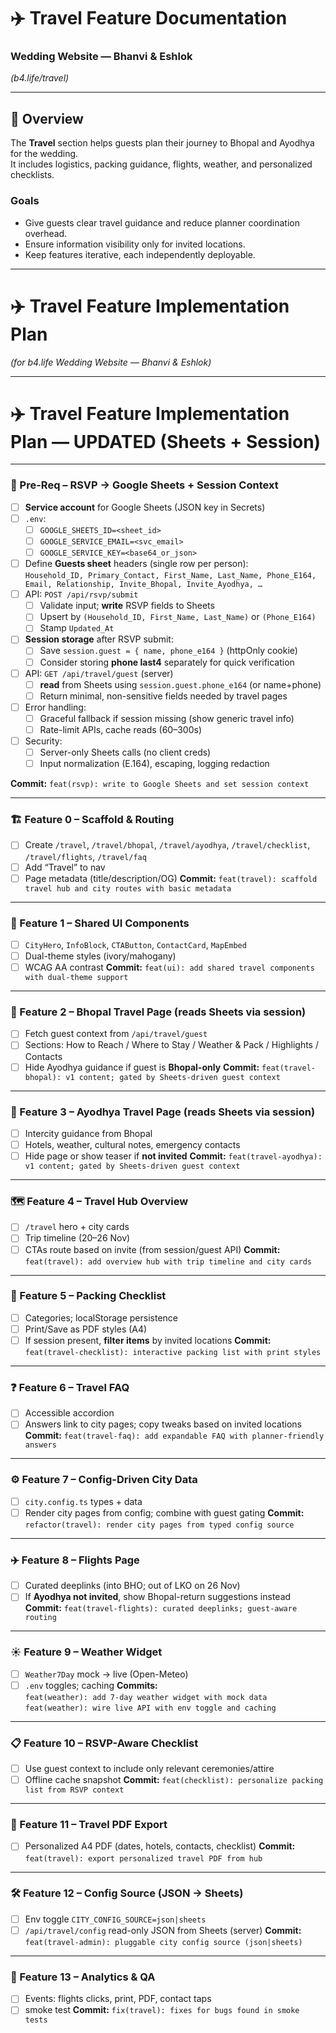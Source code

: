 # ✈️ Travel Feature Documentation

### Wedding Website — Bhanvi & Eshlok

_(b4.life/travel)_

---

## 🧭 Overview

The **Travel** section helps guests plan their journey to Bhopal and Ayodhya for the wedding.  
It includes logistics, packing guidance, flights, weather, and personalized checklists.

### Goals

- Give guests clear travel guidance and reduce planner coordination overhead.
- Ensure information visibility only for invited locations.
- Keep features iterative, each independently deployable.

---

# ✈️ Travel Feature Implementation Plan

_(for b4.life Wedding Website — Bhanvi & Eshlok)_

---

# ✈️ Travel Feature Implementation Plan — UPDATED (Sheets + Session)

---

### 🔐 Pre-Req – RSVP → Google Sheets + Session Context

- [ ] **Service account** for Google Sheets (JSON key in Secrets)
- [ ] `.env`:
  - [ ] `GOOGLE_SHEETS_ID=<sheet_id>`
  - [ ] `GOOGLE_SERVICE_EMAIL=<svc_email>`
  - [ ] `GOOGLE_SERVICE_KEY=<base64_or_json>`
- [ ] Define **Guests sheet** headers (single row per person):  
       `Household_ID, Primary_Contact, First_Name, Last_Name, Phone_E164, Email, Relationship, Invite_Bhopal, Invite_Ayodhya, …`
- [ ] API: `POST /api/rsvp/submit`
  - [ ] Validate input; **write** RSVP fields to Sheets
  - [ ] Upsert by `(Household_ID, First_Name, Last_Name)` or `(Phone_E164)`
  - [ ] Stamp `Updated_At`
- [ ] **Session storage** after RSVP submit:
  - [ ] Save `session.guest = { name, phone_e164 }` (httpOnly cookie)
  - [ ] Consider storing **phone last4** separately for quick verification
- [ ] API: `GET /api/travel/guest` (server)
  - [ ] **read** from Sheets using `session.guest.phone_e164` (or name+phone)
  - [ ] Return minimal, non-sensitive fields needed by travel pages
- [ ] Error handling:
  - [ ] Graceful fallback if session missing (show generic travel info)
  - [ ] Rate-limit APIs, cache reads (60–300s)
- [ ] Security:
  - [ ] Server-only Sheets calls (no client creds)
  - [ ] Input normalization (E.164), escaping, logging redaction

**Commit:** `feat(rsvp): write to Google Sheets and set session context`

---

### 🏗️ Feature 0 – Scaffold & Routing

- [ ] Create `/travel`, `/travel/bhopal`, `/travel/ayodhya`, `/travel/checklist`, `/travel/flights`, `/travel/faq`
- [ ] Add “Travel” to nav
- [ ] Page metadata (title/description/OG)
      **Commit:** `feat(travel): scaffold travel hub and city routes with basic metadata`

---

### 🧱 Feature 1 – Shared UI Components

- [ ] `CityHero`, `InfoBlock`, `CTAButton`, `ContactCard`, `MapEmbed`
- [ ] Dual-theme styles (ivory/mahogany)
- [ ] WCAG AA contrast
      **Commit:** `feat(ui): add shared travel components with dual-theme support`

---

### 🕌 Feature 2 – Bhopal Travel Page (reads Sheets via session)

- [ ] Fetch guest context from `/api/travel/guest`
- [ ] Sections: How to Reach / Where to Stay / Weather & Pack / Highlights / Contacts
- [ ] Hide Ayodhya guidance if guest is **Bhopal-only**
      **Commit:** `feat(travel-bhopal): v1 content; gated by Sheets-driven guest context`

---

### 🌸 Feature 3 – Ayodhya Travel Page (reads Sheets via session)

- [ ] Intercity guidance from Bhopal
- [ ] Hotels, weather, cultural notes, emergency contacts
- [ ] Hide page or show teaser if **not invited**
      **Commit:** `feat(travel-ayodhya): v1 content; gated by Sheets-driven guest context`

---

### 🗺️ Feature 4 – Travel Hub Overview

- [ ] `/travel` hero + city cards
- [ ] Trip timeline (20–26 Nov)
- [ ] CTAs route based on invite (from session/guest API)
      **Commit:** `feat(travel): add overview hub with trip timeline and city cards`

---

### 🧳 Feature 5 – Packing Checklist

- [ ] Categories; localStorage persistence
- [ ] Print/Save as PDF styles (A4)
- [ ] If session present, **filter items** by invited locations
      **Commit:** `feat(travel-checklist): interactive packing list with print styles`

---

### ❓ Feature 6 – Travel FAQ

- [ ] Accessible accordion
- [ ] Answers link to city pages; copy tweaks based on invited locations
      **Commit:** `feat(travel-faq): add expandable FAQ with planner-friendly answers`

---

### ⚙️ Feature 7 – Config-Driven City Data

- [ ] `city.config.ts` types + data
- [ ] Render city pages from config; combine with guest gating
      **Commit:** `refactor(travel): render city pages from typed config source`

---

### ✈️ Feature 8 – Flights Page

- [ ] Curated deeplinks (into BHO; out of LKO on 26 Nov)
- [ ] If **Ayodhya not invited**, show Bhopal-return suggestions instead
      **Commit:** `feat(travel-flights): curated deeplinks; guest-aware routing`

---

### ☀️ Feature 9 – Weather Widget

- [ ] `Weather7Day` mock → live (Open-Meteo)
- [ ] `.env` toggles; caching
      **Commits:**  
      `feat(weather): add 7-day weather widget with mock data`  
      `feat(weather): wire live API with env toggle and caching`

---

### 📋 Feature 10 – RSVP-Aware Checklist

- [ ] Use guest context to include only relevant ceremonies/attire
- [ ] Offline cache snapshot
      **Commit:** `feat(checklist): personalize packing list from RSVP context`

---

### 🧾 Feature 11 – Travel PDF Export

- [ ] Personalized A4 PDF (dates, hotels, contacts, checklist)
      **Commit:** `feat(travel): export personalized travel PDF from hub`

---

### 🛠️ Feature 12 – Config Source (JSON → Sheets)

- [ ] Env toggle `CITY_CONFIG_SOURCE=json|sheets`
- [ ] `/api/travel/config` read-only JSON from Sheets (server)
      **Commit:** `feat(travel-admin): pluggable city config source (json|sheets)`

---

### 🧪 Feature 13 – Analytics & QA

- [ ] Events: flights clicks, print, PDF, contact taps
- [ ] smoke test
      **Commit:** `fix(travel): fixes for bugs found in smoke tests`
